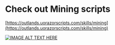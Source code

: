 # Check out Mining scripts
[https://outlands.uorazorscripts.com/skills/mining](https://outlands.uorazorscripts.com/skills/mining)

[![IMAGE ALT TEXT HERE](https://outlands.uorazorscripts.com/uorazorscripts-pvp-pvm.png)](https://outlands.uorazorscripts.com)

